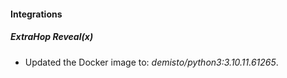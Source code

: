 #### Integrations
##### ExtraHop Reveal(x)
- Updated the Docker image to: *demisto/python3:3.10.11.61265*.
